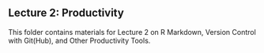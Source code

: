 ## Lecture 2: Productivity

This folder contains materials for Lecture 2 on R Markdown, Version Control with Git(Hub), and Other Productivity Tools.
